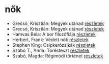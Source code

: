 # nők

- Grecsó, Krisztián: Megyek utánad [részletek](_details/%7Bopf.creator%7D.md#id_1230)
- Grecsó, Krisztián: Megyek utánad [részletek](_details/%7Bopf.creator%7D.md#id_990)
- Hamvas Béla: A bor filozófiája [részletek](_details/%7Bopf.creator%7D.md#id_776)
- Herbert, Frank: Védett nők [részletek](_details/%7Bopf.creator%7D.md#id_702)
- Stephen King: Csipkerózsikák [részletek](_details/%7Bopf.creator%7D.md#id_1204)
- Szabó T., Anna: Törésteszt [részletek](_details/%7Bopf.creator%7D.md#id_1236)
- Szabó, Magda: Régimódi történet [részletek](_details/%7Bopf.creator%7D.md#id_1356)